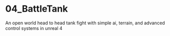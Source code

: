 # 04_BattleTank
An open world head to head tank fight with simple ai, terrain, and advanced control systems in unreal 4
